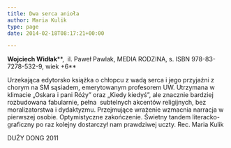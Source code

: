 ```yaml
---
title: Dwa serca anioła
author: Maria Kulik
type: page
date: 2014-02-18T08:17:21+00:00

---
```

**Wojciech Widłak****,  il. Paweł Pawlak, MEDIA RODZINA, s. ISBN 978-83-7278-532-9, wiek +6**

Urzekająca edytorsko książka o chłopcu z wadą serca i jego przyjaźni z chorym na SM sąsiadem, emerytowanym profesorem UW. Utrzymana w klimacie „Oskara i pani Róży” oraz „Kiedy kiedyś”, ale znacznie bardziej rozbudowana fabularnie, pełna  subtelnych akcentów religijnych, bez moralizatorstwa i dydaktyzmu. Przejmujące wrażenie wzmacnia narracja w pierwszej osobie. Optymistyczne zakończenie. Świetny tandem literacko-graficzny po raz kolejny dostarczył nam prawdziwej uczty. Rec. Maria Kulik

DUŻY DONG 2011